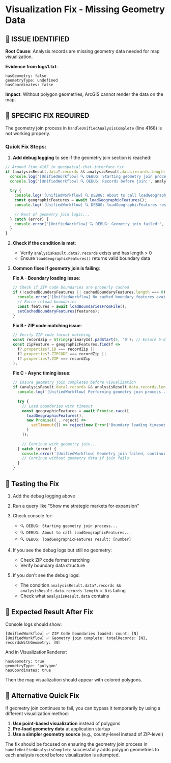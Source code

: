 # Visualization Fix - Missing Geometry Data

## 🎯 ISSUE IDENTIFIED

**Root Cause**: Analysis records are missing geometry data needed for map visualization.

**Evidence from logs1.txt**:
```
hasGeometry: false
geometryType: undefined  
hasCoordinates: false
```

**Impact**: Without polygon geometries, ArcGIS cannot render the data on the map.

## 🔧 SPECIFIC FIX REQUIRED

The geometry join process in `handleUnifiedAnalysisComplete` (line 4168) is not working properly.

### Quick Fix Steps:

1. **Add debug logging** to see if the geometry join section is reached:

```typescript
// Around line 4167 in geospatial-chat-interface.tsx
if (analysisResult.data?.records && analysisResult.data.records.length > 0) {
  console.log('[UnifiedWorkflow] 🔍 DEBUG: Starting geometry join process...');
  console.log('[UnifiedWorkflow] 🔍 DEBUG: Records before join:', analysisResult.data.records.length);
  
  try {
    console.log('[UnifiedWorkflow] 🔍 DEBUG: About to call loadGeographicFeatures...');
    const geographicFeatures = await loadGeographicFeatures();
    console.log('[UnifiedWorkflow] 🔍 DEBUG: loadGeographicFeatures result:', geographicFeatures.length);
    
    // Rest of geometry join logic...
  } catch (error) {
    console.error('[UnifiedWorkflow] 🔍 DEBUG: Geometry join failed:', error);
  }
}
```

2. **Check if the condition is met**:
   - Verify `analysisResult.data?.records` exists and has length > 0
   - Ensure `loadGeographicFeatures()` returns valid boundary data

3. **Common fixes if geometry join is failing**:

   **Fix A - Boundary loading issue**:
   ```typescript
   // Check if ZIP code boundaries are properly cached
   if (!cachedBoundaryFeatures || cachedBoundaryFeatures.length === 0) {
     console.error('[UnifiedWorkflow] No cached boundary features available');
     // Force reload boundaries
     const features = await loadBoundariesFromFile();
     setCachedBoundaryFeatures(features);
   }
   ```

   **Fix B - ZIP code matching issue**:
   ```typescript
   // Verify ZIP code format matching
   const recordZip = String(primaryId).padStart(5, '0'); // Ensure 5-digit format
   const zipFeature = geographicFeatures.find(f => 
     f?.properties?.ID === recordZip || 
     f?.properties?.ZIPCODE === recordZip ||
     f?.properties?.ZIP === recordZip
   );
   ```

   **Fix C - Async timing issue**:
   ```typescript
   // Ensure geometry join completes before visualization
   if (analysisResult.data?.records && analysisResult.data.records.length > 0) {
     console.log('[UnifiedWorkflow] Performing geometry join process...');
     
     try {
       // Load boundaries with timeout
       const geographicFeatures = await Promise.race([
         loadGeographicFeatures(),
         new Promise((_, reject) => 
           setTimeout(() => reject(new Error('Boundary loading timeout')), 10000)
         )
       ]);
       
       // Continue with geometry join...
     } catch (error) {
       console.error('[UnifiedWorkflow] Geometry join failed, continuing without geometry:', error);
       // Continue without geometry data if join fails
     }
   }
   ```

## 🧪 Testing the Fix

1. Add the debug logging above
2. Run a query like "Show me strategic markets for expansion"  
3. Check console for:
   - `🔍 DEBUG: Starting geometry join process...`
   - `🔍 DEBUG: About to call loadGeographicFeatures...`
   - `🔍 DEBUG: loadGeographicFeatures result: [number]`

4. If you see the debug logs but still no geometry:
   - Check ZIP code format matching
   - Verify boundary data structure

5. If you don't see the debug logs:
   - The condition `analysisResult.data?.records && analysisResult.data.records.length > 0` is failing
   - Check what `analysisResult.data` contains

## 🎯 Expected Result After Fix

Console logs should show:
```
[UnifiedWorkflow] ✅ ZIP Code boundaries loaded: count: [N]
[UnifiedWorkflow] ✅ Geometry join complete: totalRecords: [N], recordsWithGeometry: [N]
```

And in VisualizationRenderer:
```
hasGeometry: true
geometryType: 'polygon'
hasCoordinates: true
```

Then the map visualization should appear with colored polygons.

## 🚨 Alternative Quick Fix

If geometry join continues to fail, you can bypass it temporarily by using a different visualization method:

1. **Use point-based visualization** instead of polygons
2. **Pre-load geometry data** at application startup
3. **Use a simpler geometry source** (e.g., county-level instead of ZIP-level)

The fix should be focused on ensuring the geometry join process in `handleUnifiedAnalysisComplete` successfully adds polygon geometries to each analysis record before visualization is attempted.